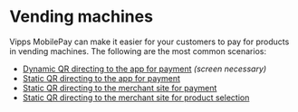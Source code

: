 <!-- START_METADATA
---
title: Vipps MobilePay vending machine flow
sidebar_label: Vending machines
sidebar_position: 60
description: Using Vipps MobilePay with vending machines
pagination_next: null
pagination_prev: null
---
END_METADATA -->

# Vending machines

Vipps MobilePay can make it easier for your customers to pay for products in vending machines.
The following are the most common scenarios:

* [Dynamic QR directing to the app for payment](one-time-payment.md) *(screen necessary)*
* [Static QR directing to the app for payment](qr-direct-to-payment-in-app.md)
* [Static QR directing to the merchant site for payment](qr-to-merchant-site-payment-only.md)
* [Static QR directing to the merchant site for product selection](qr-to-merchant-site-product-selection.md)
